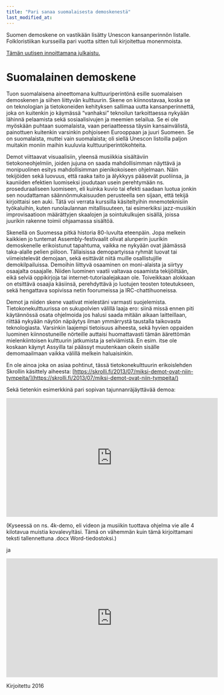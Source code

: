 ```yaml
---
title: "Pari sanaa suomalaisesta demoskenestä"
last_modified_at:
---  
```


Suomen demoskene on vastikään lisätty Unescon kansanperinnön listalle. Folkloristiikan kursseilla pari vuotta sitten tuli kirjoitettua monenmoista.



[Tämän uutisen innoittamana julkaistu.](https://www.museovirasto.fi/fi/ajankohtaista/demoskene-sahansoitto-ja-romanien-hevostaidot-elavan-perinnon-kansalliseen-luetteloon-12-uutta-kohdetta?fbclid=IwAR3FF7wpAWzU7Fk9F46KY2QIt6BrqWO5ydLl2YTVwnpsypsQr5waf4CZcHs)
 


# Suomalainen demoskene

Tuon suomalaisena aineettomana kulttuuriperintönä esille suomalaisen demoskenen ja siihen liittyvän kulttuurin. Skene on kiinnostavaa, koska se on teknologian ja tietokoneiden kehityksen sallimaa uutta kansanperinnettä, joka on kuitenkin jo käymässä “vanhaksi” teknoilun tarkoittaessa nykyään lähinnä pelaamista sekä sosiaalisivujen ja meemien selailua. Se ei ole myöskään puhtaan suomalaista, vaan periaatteessa täysin kansainvälistä, painottuen kuitenkin varsinkin pohjoiseen Eurooppaan ja juuri Suomeen. Se on suomalaista, muttei vain suomalaista; oli siellä Unescon listoilla paljon muitakin moniin maihin kuuluvia kulttuuriperintökohteita.

Demot viittaavat visuaalisiin, yleensä musiikkia sisältäviin tietokoneohjelmiin, joiden jujuna on saada mahdollisimman näyttävä ja monipuolinen esitys mahdollisimman pienikokoiseen ohjelmaan. Näin tekijöiden sekä luovuus, että raaka taito ja älykkyys pääsevät puoliinsa, ja kauniiden efektien luomiseksi joudutaan usein perehtymään ns. proseduraaliseen luomiseen, eli kuinka kuvio tai efekti saadaan luotua jonkin sen noudattaman säännönmukaisuuden perusteella sen sijaan, että tekijä kirjoittaisi sen auki. Tätä voi verrata kurssilla käsiteltyihin mnemoteknisiin työkaluihin, kuten runolaulannan mitallisuuteen, tai esimerkiksi jazz-musiikin improvisaatioon määrättyjen skaalojen ja sointukulkujen sisällä, joissa juurikin rakenne toimii ohjaamassa sisältöä.

Skenellä on Suomessa pitkä historia 80-luvulta eteenpäin. Jopa melkein kaikkien jo tuntemat Assembly-festivaalit olivat alunperin juurikin demoskenelle erikoistunut tapahtuma, vaikka ne nykyään ovat jäämässä taka-alalle pelien piiloon. Tällaisissa demopartyissa ryhmät luovat tai viimeistelevät demojaan, sekä esittävät niitä muille osallistujille demokilpailuissa. Demoihin liittyvä osaaminen on moni-alaista ja siirtyy osaajalta osaajalle. Niiden luominen vaatii valtavaa osaamista tekijöiltään, eikä selviä oppikirjoja tai internet-tutoriaalejakaan ole. Toiveikkaan alokkaan on etsittävä osaajia käsiinsä, perehdyttävä jo luotujen teosten toteutukseen, sekä hengattava sopivissa netin foorumeissa ja IRC-chattihuoneissa.

Demot ja niiden skene vaativat mielestäni varmasti suojelemista. Tietokonekulttuurissa on sukupolvien välillä laaja ero: siinä missä ennen piti käytännössä osata ohjelmoida jos halusi saada mitään aikaan laitteillaan, riittää nykyään näytön näpäytys ilman ymmärrystä taustalla taikovasta teknologiasta. Varsinkin laajempi tietoisuus aiheesta, sekä hyvien oppaiden luominen kiinnostuneille nörteille auttaisi huomattavasti tämän äärettömän mielenkiintoisen kulttuurin jatkumista ja selviämistä. En esim. itse ole koskaan käynyt Assyilla tai päässyt muutenkaan oikein sisälle demomaailmaan vaikka välillä melkein haluaisinkin.

En ole ainoa joka on asiaa pohtinut, tässä tietokonekulttuurin erikoislehden Skrollin käsittely aiheesta: [https://skrolli.fi/2013/07/miksi-demot-ovat-niin-tympeita/](https://skrolli.fi/2013/07/miksi-demot-ovat-niin-tympeita/)

Sekä tietenkin esimerkkinä pari sopivan tajunnanräjäyttävää demoa:

<iframe width="560" height="315" src="https://www.youtube.com/embed/jB0vBmiTr6o" frameborder="0" allow="accelerometer; autoplay; encrypted-media; gyroscope; picture-in-picture" allowfullscreen></iframe>

(Kyseessä on ns. 4k-demo, eli videon ja musiikin tuottava ohjelma vie alle 4 kilotavua muistia kovalevyltäsi. Tämä on vähemmän kuin tämä kirjoittamani teksti tallennettuna .docx Word-tiedostoksi.)

ja

<iframe width="560" height="315" src="https://www.youtube.com/embed/dtbpFNJJMBs" frameborder="0" allow="accelerometer; autoplay; encrypted-media; gyroscope; picture-in-picture" allowfullscreen></iframe>


Kirjoitettu 2016